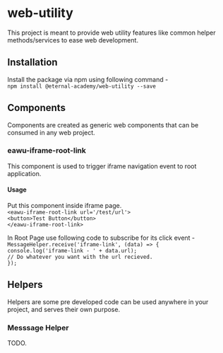 # web-utility
This project is meant to provide web utility features like common helper methods/services to ease web development.

## Installation
Install the package via npm using following command -<br/>
`npm install @eternal-academy/web-utility --save`

## Components
Components are created as generic web components that can be consumed in any web project.

### eawu-iframe-root-link
This component is used to trigger iframe navigation event to root application.

#### Usage
Put this component inside iframe page.<br/>
`<eawu-iframe-root-link url='/test/url'>`<br/>
  `<button>Test Button</button>`<br/>
`</eawu-iframe-root-link>`<br/>

In Root Page use following code to subscribe for its click event -<br/>
`MessageHelper.receive('iframe-link', (data) => {`<br/>
    `console.log('iframe-link - ' + data.url);`<br/>
    `// Do whatever you want with the url recieved.`<br/>
  `});`



## Helpers
Helpers are some pre developed code can be used anywhere in your project, and serves their own purpose.

### Messsage Helper
TODO.
